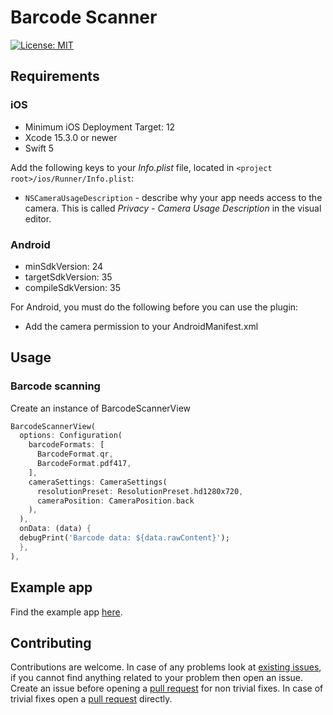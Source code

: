 # Barcode Scanner

[![License: MIT](https://img.shields.io/badge/license-MIT-purple.svg)](https://opensource.org/licenses/MIT)

## Requirements

### iOS

- Minimum iOS Deployment Target: 12
- Xcode 15.3.0 or newer
- Swift 5

Add the following keys to your _Info.plist_ file, located in
`<project root>/ios/Runner/Info.plist`:

* `NSCameraUsageDescription` - describe why your app needs access to the camera.
  This is called _Privacy - Camera Usage Description_ in the visual editor.

### Android

- minSdkVersion: 24
- targetSdkVersion: 35
- compileSdkVersion: 35

For Android, you must do the following before you can use the plugin:
* Add the camera permission to your AndroidManifest.xml

## Usage

### Barcode scanning

Create an instance of BarcodeScannerView

```dart
BarcodeScannerView(
  options: Configuration(
    barcodeFormats: [
      BarcodeFormat.qr,
      BarcodeFormat.pdf417,
    ],
    cameraSettings: CameraSettings(
      resolutionPreset: ResolutionPreset.hd1280x720,
      cameraPosition: CameraPosition.back
    ),
  ),
  onData: (data) {
  debugPrint('Barcode data: ${data.rawContent}');
  },
),
```

## Example app

Find the example app [here](https://github.com/phucanh08/barcode_scanner/tree/master/example).

## Contributing

Contributions are welcome.
In case of any problems look at [existing issues](https://github.com/phucanh08/barcode_scanner/issues), if you cannot find anything related to your problem then open an issue.
Create an issue before opening a [pull request](https://github.com/phucanh08/barcode_scanner/pulls) for non trivial fixes.
In case of trivial fixes open a [pull request](https://github.com/phucanh08/barcode_scanner/pulls) directly.